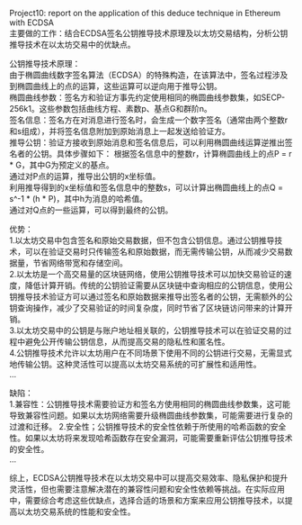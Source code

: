 Project10: report on the application of this deduce technique in Ethereum with ECDSA  
主要做的工作：结合ECDSA签名公钥推导技术原理及以太坊交易结构，分析公钥推导技术在以太坊交易中的优缺点。  
  
公钥推导技术原理：  
由于椭圆曲线数字签名算法（ECDSA）的特殊构造，在该算法中，签名过程涉及到椭圆曲线上的点的运算，这些运算可以逆向用于推导公钥。  
椭圆曲线参数：签名方和验证方事先约定使用相同的椭圆曲线参数集，如SECP-256k1。这些参数包括曲线方程、素数p、基点G和群阶n。  
签名信息：签名方在对消息进行签名时，会生成一个数字签名（通常由两个整数r和s组成），并将签名信息附加到原始消息上一起发送给验证方。  
推导公钥：验证方接收到原始消息和签名信息后，可以利用椭圆曲线运算逆推出签名者的公钥。具体步骤如下：
根据签名信息中的整数r，计算椭圆曲线上的点P = r * G，其中G为预定义的基点。  
通过对P点的运算，推导出公钥的x坐标值。  
利用推导得到的x坐标值和签名信息中的整数s，可以计算出椭圆曲线上的点Q = s^-1 * (h * P)，其中h为消息的哈希值。  
通过对Q点的一些运算，可以得到最终的公钥。  
  
优势：  
1.以太坊交易中包含签名和原始交易数据，但不包含公钥信息。通过公钥推导技术，可以在验证交易时只传输签名和原始数据，而无需传输公钥，从而减少交易数据量，节省网络带宽和存储空间。  
2.以太坊是一个高交易量的区块链网络，使用公钥推导技术可以加快交易验证的速度，降低计算开销。传统的公钥验证需要从区块链中查询相应的公钥信息，使用公钥推导技术验证方可以通过签名和原始数据来推导出签名者的公钥，无需额外的公钥查询操作，减少了交易验证的时间复杂度，同时节省了区块链访问带来的计算开销。  
3.以太坊交易中的公钥是与账户地址相关联的，公钥推导技术可以在验证交易的过程中避免公开传输公钥信息，从而提高交易的隐私性和匿名性。  
4.公钥推导技术允许以太坊用户在不同场景下使用不同的公钥进行交易，无需显式地传输公钥。这种灵活性可以提高以太坊交易系统的可扩展性和适用性。  
...  
  
缺陷：  
1.兼容性：公钥推导技术需要验证方和签名方使用相同的椭圆曲线参数集，这可能导致兼容性问题。如果以太坊网络需要升级椭圆曲线参数集，可能需要进行复杂的过渡和迁移。
2.安全性；公钥推导技术的安全性依赖于所使用的哈希函数的安全性。如果以太坊将来发现哈希函数存在安全漏洞，可能需要重新评估公钥推导技术的安全性。  
...  

综上，ECDSA公钥推导技术在以太坊交易中可以提高交易效率、隐私保护和提升灵活性，但也需要注意解决潜在的兼容性问题和安全性依赖等挑战。在实际应用中，需要综合考虑这些优缺点，选择合适的场景和方案来应用公钥推导技术，以提高以太坊交易系统的性能和安全性。
